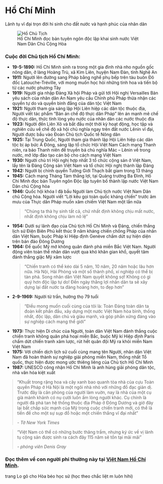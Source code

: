 <head>
		<style>
		@import url('https://fonts.googleapis.com/css2?family=Anton&family=Oswald:wght@300;400&display=swap');
html {
  font-size: 16px;
}

#main {
  line-height: 1.5;
  text-align: center;
  color: rgb(253, 215, 56);
  margin: 0;
  background-image: url("https://i.postimg.cc/jSFFDwhV/n-n-c-sao-v-ng.png");
  font-family: 'Oswald', sans-serif;
}

#title {
  font-size: 64px;
  margin: 50px auto 0px auto;
  font-family: 'Anton', sans-serif;
}

#sub {
  margin: -10px 20px 30px 20px;
  font-family: 'Anton', sans-serif;
}

#tribute-info {
  color: #333;
  font-family: 'Oswald', sans-serif;
  font-weight: 400;
}

#img-caption {
  font-family: 'Oswald', sans-serif;
  font-weight: 400;
}

#foot {
  font-family: 'Oswald', sans-serif;
  font-size: 16px;
  margin-bottom: 20px;
  font-weight: 400;
}

#tribute-info {
  margin: 30px 20px 40px 20px;
  padding: 30px 35px 30px 20px;
  border-radius: 5px;
  background: #eee;
  text-align: justify;
}

strong {
  color: rgb(206, 40, 62);
}

img {
  max-width: 100%;
  display: block;
  height: auto;
  margin: 0 auto;
  box-shadow: 0 4px 8px 0 rgba(0, 0, 0, 0.2), 0 6px 20px 0 rgba(0, 0, 0, 0.19);
}

#img-caption {
  margin: 15px 0 5px 0;
}

#listname {
  text-align: center;
}

ul {
  max-width: 550px;
  margin: 0 auto 50px auto;
  line-height: 1.6;
}

li {
  margin: 16px 0;
}

blockquote {
  font-style: italic;
  max-width: 545px;
  margin: 0 auto 50px auto;
  font-weight: 300;
}

.hcmquote {
  font-weight: 400;
  color: rgb(206, 40, 62);
}

.journal {
  margin: 0px auto 50px auto;
  text-align: center;
}

a {
  color: rgb(253, 215, 56);
}

@media (max-width: 460px) {
  #main {
    font-size: 12px;
  }
  #foot {
    font-size: 14px;
  }
  #title {
    font-size: 48px;
    line-height: 1.2;
  }
  #sub {
    font-size: 14px;
    margin: 0px 15px auto 15px;
  }
  #img-caption {
    font-size: 11px;
  }
  tribute-info {
    margin: 5px;
    padding: 30px 25px 30px 5px;
    font-size: 14px;
  }
  .journal {
    margin: 0px 0px 50px 10px;
  }
}
		</style>
	<body id="main">
  <h1 id="title">Hồ Chí Minh</h1>
  <p id="sub">Lãnh tụ vĩ đại trọn đời hi sinh cho đất nước và hạnh phúc của nhân dân</p>
  <figure id="img-div">
    <img id="image" src="https://i.ytimg.com/vi/RTVlz6MCUFk/hqdefault.jpg" alt="Hồ Chủ Tịch">
    <figcaption id="img-caption">Hồ Chí Minh đọc bản tuyên ngôn độc lập khai sinh nước Việt Nam Dân Chủ Cộng Hòa</figcaption>
  </figure>
  <section id="tribute-info">
    <h3 id="listname">Cuộc đời <strong>Chủ tịch Hồ Chí Minh</strong>:</h3>
    <ul id="timeline">
      <li><strong>19-5-1890:</strong> Hồ Chí Minh sinh ra trong một gia đình nhà nho nguồn gốc nông dân, ở làng Hoàng Trù, xã Kim Liên, huyện Nam Đàn, tỉnh Nghệ An</li>
      <li><strong>1911:</strong> Người lên đường sang Pháp bằng nghề phụ bếp trên tàu buôn Đô đốc Latouche-Tréville, với mong muốn học hỏi những tinh hoa và tiến bộ từ các nước phương Tây</li>
      <li><strong>1919:</strong> Người gia nhập Đảng Xã hội Pháp và gửi tới Hội nghị Versailles Bản yêu sách của nhân dân An Nam yêu cầu Chính phủ Pháp thừa nhận các quyền tự do và quyền bình đẳng của dân tộc Việt Nam</li>
      <li><strong>1921:</strong> Người tham gia sáng lập Hội Liên hiệp các dân tộc thuộc địa, Người viết tác phẩm “Bản án chế độ thực dân Pháp” lên án mạnh mẽ chế độ thực dân, thức tỉnh lòng yêu nước của nhân dân các nước thuộc địa</li>
      <li><strong>1923:</strong> Người đến Liên Xô và bắt đầu một thời kỳ hoạt động, học tập và nghiên cứu về chế độ xã hội chủ nghĩa ngay trên đất nước Lênin vĩ đại, Người được bầu vào Đoàn Chủ tịch Quốc tế Nông dân</li>
      <li><strong>1925:</strong> Tại Trung Quốc, Người tham gia thành lập Hội Liên hiệp các dân tộc bị áp bức Á Đông, sáng lập tổ chức Hội Việt Nam Cách mạng Thanh niên, ra báo Thanh niên để truyền bá chủ nghĩa Mác – Lênin về trong nước, mở lớp đào tạo cán bộ cho cách mạng Việt Nam</li>
      <li><strong>1930:</strong> Người chủ trì Hội nghị hợp nhất 3 tổ chức cộng sản ở Việt Nam, lấy tên là Đảng Cộng sản Việt Nam và tổ chức Hội nghị thành lập Đảng</li>
      <li><strong>1942:</strong> Người bị chính quyền Tưởng Giới Thạch bắt giam trong 13 tháng</li>
      <li><strong>1945:</strong> Cách mạng Tháng Tám thắng lợi, tại Quảng trường Ba Đình, Hồ Chí Minh đọc bản Tuyên ngôn Độc lập tuyên bố thành lập nước Việt Nam Dân chủ Cộng hòa</li>
      <li><strong>1946:</strong> Quốc hội khóa I đã bầu Người làm Chủ tịch nước Việt Nam Dân chủ Cộng hòa. Người viết “Lời kêu gọi toàn quốc kháng chiến” trước âm mưu của Thực dân Pháp muốn xâm chiếm Việt Nam một lần nữa
        <blockquote cite="http://www.phuong9govap.gov.vn/cuoc-doi-va-su-nghiep-cua-ho-chu-tich.html" class="hcmquote" title='trích “Lời kêu gọi toàn quốc kháng chiến", Hồ Chí Minh, 19-12-1946'>“Chúng ta thà hy sinh tất cả, chứ nhất định không chịu mất nước, nhất định không chịu làm nô lệ”</blockquote>
      </li>
      <li><strong>1954:</strong> Dưới sự lãnh đạo của Chủ tịch Hồ Chí Minh và Đảng, chiến thắng lịch sử Điện Biên Phủ kết thúc 9 năm kháng chiến chống Pháp của nhân dân Việt Nam, buộc Pháp kí Hiệp định Genève chấm dứt sự hiện diện trên bán đảo Đông Dương</li>
      <li><strong>1964:</strong> Đế quốc Mỹ mở không quân đánh phá miền Bắc Việt Nam. Người động viên toàn thể nhân dân vượt qua khó khăn gian khổ, quyết tâm đánh thắng giặc Mỹ xâm lược
        <blockquote class="hcmquote" cite="https://tuoitre.vn/loi-keu-goi-cua-chu-tich-ho-chi-minh-50-nam-truoc-1138453.htm" title="trong Lời kêu gọi của Chủ tịch Hồ Chí Minh phát trên Đài Tiếng nói Việt Nam, 17-7-1966">“Chiến tranh có thể kéo dài 5 năm, 10 năm, 20 năm hoặc lâu hơn nữa. Hà Nội, Hải Phòng và một số thành phố, xí nghiệp có thể bị tàn phá. Song nhân dân Việt Nam quyết không sợ! Không có gì quý hơn độc lập tự do! Đến ngày thắng lợi nhân dân ta sẽ xây dựng lại đất nước ta đàng hoàng hơn, to đẹp hơn”</blockquote>
      </li>
      <li><strong>2-9-1969:</strong> Người từ trần, hưởng thọ 79 tuổi
        <blockquote class="hcmquote" cite="https://vi.wikipedia.org/wiki/H%E1%BB%93_Ch%C3%AD_Minh" title="trích Di chúc Hồ Chí Minh, Hồ Chí Minh, 15-5-1965">“Điều mong muốn cuối cùng của tôi là: Toàn Đảng toàn dân ta đoàn kết phấn đấu, xây dựng một nước Việt Nam hòa bình, thống nhất, độc lập, dân chủ và giàu mạnh, và góp phần xứng đáng vào sự nghiệp cách mạng thế giới”</blockquote>
      </li>
      <li><strong>1973:</strong> Thực hiện Di chúc của Người, toàn dân Việt Nam đánh thắng cuộc chiến tranh không quân phá hoại miền Bắc, buộc Mỹ kí Hiệp định Paris chấm dứt chiến tranh xâm lược, rút hết quân đội Mỹ ra khỏi miền Nam Việt Nam</li>
      <li><strong>1975:</strong> Với chiến dịch lịch sử cuối cùng mang tên Người, nhân dân Việt Nam đã hoàn thành sự nghiệp giải phóng miền Nam, thống nhất Tổ quốc, thực hiện được mong ước thiêng liêng của Chủ tịch Hồ Chí Minh</li>
      <li><strong>1987:</strong> UNESCO công nhận Hồ Chí Minh là anh hùng giải phóng dân tộc, nhà văn hóa kiệt xuất</li>
    </ul>
      <blockquote class="journal" title="trích Tờ New York Times, số ra ngày Chủ nhật 28-3-1965" cite="https://www.bqllang.gov.vn/tin-tuc/tin-tong-hop/992-ch-t-ch-h-chi-minh-trong-con-m-t-ngu-i-nu-c-ngoai.html">
        <p class="journalquote">“Khuất trong rặng hoa và cây xanh bao quanh tòa nhà của cựu Toàn quyền Pháp ở Hà Nội là một ngôi nhà nhỏ với những đồ đạc giản dị. Trước đây là căn phòng của người làm vuờn, nay là nhà của một cụ già mảnh khảnh có nụ cười luôn ấm lòng người khác. Cụ chính là người đã phá tan hệ thống thuộc địa Pháp ở Đông Dương và giờ đây lại bất chấp sức mạnh của Mỹ trong cuộc chiến tranh mới, có thể là tiền đề cho một sự sụp đổ hoặc một chiến thắng vĩ đại nhất”</p>
        <cite class="journalcite">- Tờ New York Times</cite>
      </blockquote>
      <blockquote class="journal" title="theo Phóng viên Denis Gray của hãng tin AP" cite="https://www.bqllang.gov.vn/tin-tuc/tin-tong-hop/992-ch-t-ch-h-chi-minh-trong-con-m-t-ngu-i-nu-c-ngoai.html">
        <p class="journalquote">“Việt Nam có thể có những bước thăng trầm, nhưng ký ức về vị lãnh tụ cộng sản được sinh ra cách đây 115 năm sẽ tồn tại mãi mãi”</p>
        <cite class="journalcite">- phóng viên Denis Gray</cite>
      </blockquote>
  </section>
  <h3 id="foot">Đọc thêm về con người phi thường này tại <a id="tribute-link" href="https://tennguoidepnhat.net/ti%e1%bb%83u-s%e1%bb%ad/" target="_blank">Việt Nam Hồ Chí Minh</a>.</h3>
  <p>trang Lo gõ cho Hòa béo học sử (học theo chắc liệt m luôn hihi)</p>
	</body>
